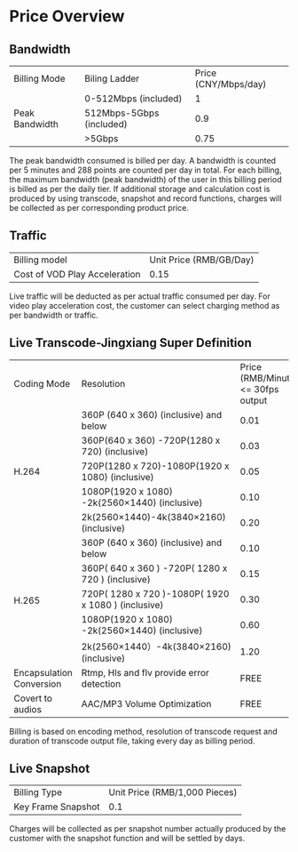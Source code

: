 # Price Overview

## Bandwidth
<table>
<tr>
    <td>Billing Mode<br/>
    <td>Biling Ladder</td>
    <td>Price (CNY/Mbps/day)</td>
</tr>
<tr>
    <td rowspan="3"> Peak Bandwidth<br/>
    <td>0-512Mbps (included)</td>
    <td>1</td>
</tr>
<tr>
    <td>512Mbps-5Gbps (included)</td>
    <td>0.9</td>
</tr>
  <tr>
    <td>>5Gbps</td>
    <td>0.75</td>
</tr>
</table>
The peak bandwidth consumed is billed per day. A bandwidth is counted per 5 minutes and 288 points are counted per day in total. For each billing, the maximum bandwidth (peak bandwidth) of the user in this billing period is billed as per the daily tier. If additional storage and calculation cost is produced by using transcode, snapshot and record functions, charges will be collected as per corresponding product price.  

## Traffic  
<table>
<tr>
    <td>Billing model<br/>
    <td>Unit Price (RMB/GB/Day)</td>
</tr>
<tr>
    <td> Cost of VOD Play Acceleration<br/>
    <td>0.15</td>
</tr>
</table>
Live traffic will be deducted as per actual traffic consumed per day. For video play acceleration cost, the customer can select charging method as per bandwidth or traffic.   

## Live Transcode-Jingxiang Super Definition 
<table>
<tr>
    <td>Coding Mode<br/>
    <td>Resolution</td>
    <td>Price (RMB/Minute)<br><= 30fps output</td>
</tr>
<tr>
    <td rowspan="5">H.264<br/>
    <td>360P (640 x 360) (inclusive) and below </td>
    <td>0.01 </td>
</tr>
<tr>
    <td>360P(640 x 360) -720P(1280 x 720) (inclusive) </td>
    <td>0.03 </td>
</tr>
<tr>
    <td>720P(1280 x 720)-1080P(1920 x 1080) (inclusive) </td>
    <td>0.05 </td>
</tr>
<tr>
    <td>1080P(1920 x 1080) -2k(2560×1440) (inclusive) </td>
    <td>0.10 </td>
</tr>
<tr>
    <td>2k(2560×1440)-4k(3840×2160) (inclusive) </td>
    <td>0.20 </td>
</tr>        
<tr>
    <td rowspan="5">H.265<br/>
    <td>360P (640 x 360) (inclusive) and below </td>
    <td>0.10 </td>
</tr>
<tr>
    <td>360P( 640 x 360 ) -720P( 1280 x 720 ) (inclusive) </td>
    <td>0.15</td>
</tr>
<tr>
    <td>720P( 1280 x 720 )-1080P( 1920 x 1080 ) (inclusive) </td>
    <td>0.30</td>
</tr> 
<tr>
    <td>1080P(1920 x 1080) -2k(2560×1440) (inclusive) </td>
    <td>0.60 </td>
</tr>
<tr>
    <td>2k(2560×1440）-4k(3840×2160) (inclusive) </td>
    <td>1.20 </td>
</tr>     
<tr>
    <td>Encapsulation Conversion</td>
    <td>Rtmp, Hls and flv provide error detection </td>
    <td>FREE </td>
</tr>    
<tr>
    <td>Covert to audios</td>
    <td>AAC/MP3 Volume Optimization </td>
    <td>FREE </td>
</tr>      
</table>  
Billing is based on encoding method, resolution of transcode request and duration of transcode output file, taking every day as billing period.  

## Live Snapshot
<table>
<tr>
    <td>Billing Type<br/>
    <td>Unit Price (RMB/1,000 Pieces)</td>
</tr>
<tr>
    <td>Key Frame Snapshot<br/>
    <td>0.1</td>
</tr>
</table>  
Charges will be collected as per snapshot number actually produced by the customer with the snapshot function and will be settled by days.   

